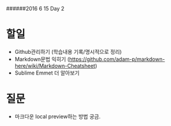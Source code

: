 ######2016 6 15 Day 2

# 할일
- Github관리하기 (학습내용 기록/명시적으로 정리)
- Markdown문법 익히기 (https://github.com/adam-p/markdown-here/wiki/Markdown-Cheatsheet)
- Sublime Emmet 더 알아보기

# 질문
- 마크다운 local preview하는 방법 궁금.




